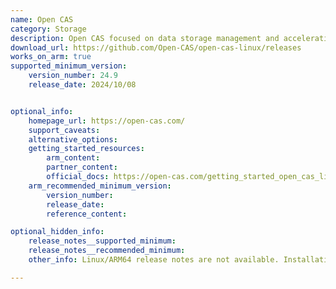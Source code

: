 ```yaml
---
name: Open CAS
category: Storage
description: Open CAS focused on data storage management and acceleration by utilizing high-performance devices to improve the performance of backend block devices.
download_url: https://github.com/Open-CAS/open-cas-linux/releases
works_on_arm: true
supported_minimum_version:
    version_number: 24.9
    release_date: 2024/10/08


optional_info:
    homepage_url: https://open-cas.com/
    support_caveats:
    alternative_options:
    getting_started_resources:
        arm_content:
        partner_content:
        official_docs: https://open-cas.com/getting_started_open_cas_linux.html
    arm_recommended_minimum_version:
        version_number:
        release_date:
        reference_content:

optional_hidden_info:
    release_notes__supported_minimum:
    release_notes__recommended_minimum: 
    other_info: Linux/ARM64 release notes are not available. Installation and Testing were done using released tar files.

---
```


